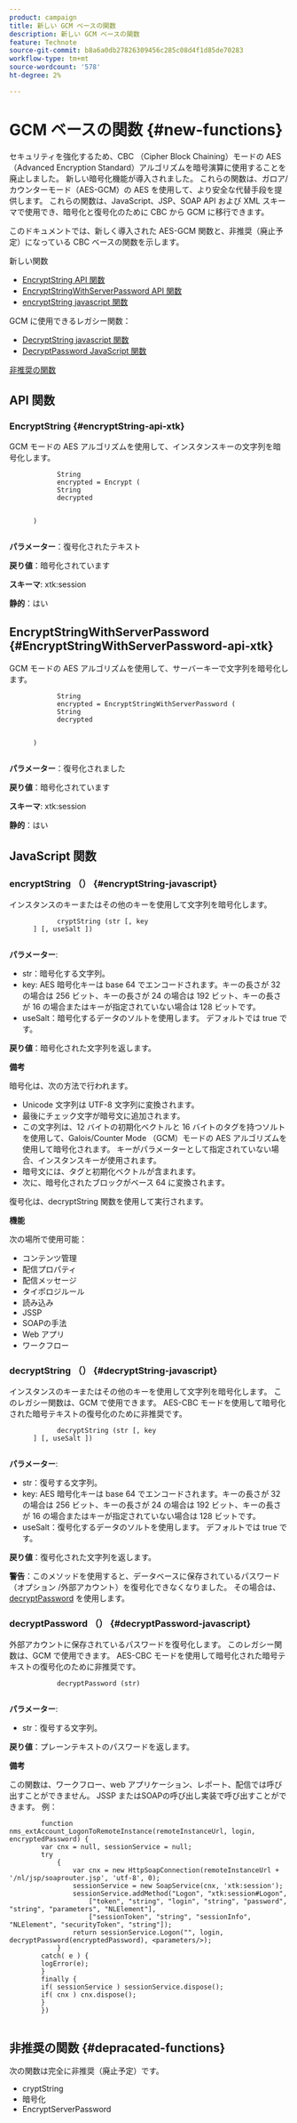 ```yaml
---
product: campaign
title: 新しい GCM ベースの関数
description: 新しい GCM ベースの関数
feature: Technote
source-git-commit: b8a6a0db27826309456c285c08d4f1d85de70283
workflow-type: tm+mt
source-wordcount: '578'
ht-degree: 2%

---
```


# GCM ベースの関数 {#new-functions}

セキュリティを強化するため、CBC （Cipher Block Chaining）モードの AES （Advanced Encryption Standard）アルゴリズムを暗号演算に使用することを廃止しました。 新しい暗号化機能が導入されました。 これらの関数は、ガロア/カウンターモード（AES-GCM）の AES を使用して、より安全な代替手段を提供します。 これらの関数は、JavaScript、JSP、SOAP API および XML スキーマで使用でき、暗号化と復号化のために CBC から GCM に移行できます。

このドキュメントでは、新しく導入された AES-GCM 関数と、非推奨（廃止予定）になっている CBC ベースの関数を示します。

新しい関数

* [EncryptString API 関数](#encryptString-api-xtk)
* [EncryptStringWithServerPassword API 関数](#EncryptStringWithServerPassword-api-xtk)
* [encryptString javascript 関数](#encryptString-javascript)

GCM に使用できるレガシー関数：

* [DecryptString javascript 関数](#decryptString-javascript)
* [DecryptPassword JavaScript 関数](#decryptPassword-javascript)

[非推奨の関数](#depracated-functions)

## API 関数

### EncryptString {#encryptString-api-xtk}

GCM モードの AES アルゴリズムを使用して、インスタンスキーの文字列を暗号化します。

```
            String 
            encrypted = Encrypt (
            String       
            decrypted
            

      )
         
```

**パラメーター**：復号化されたテキスト

**戻り値**：暗号化されています

**スキーマ**: xtk:session

**静的**：はい

## EncryptStringWithServerPassword {#EncryptStringWithServerPassword-api-xtk}

GCM モードの AES アルゴリズムを使用して、サーバーキーで文字列を暗号化します。


```
            String 
            encrypted = EncryptStringWithServerPassword (
            String       
            decrypted
            

      )
         
```

**パラメーター**：復号化されました

**戻り値**：暗号化されています

**スキーマ**: xtk:session

**静的**：はい

## JavaScript 関数

### encryptString （） {#encryptString-javascript}

インスタンスのキーまたはその他のキーを使用して文字列を暗号化します。

```
            cryptString (str [, key
      ] [, useSalt ])
         
```

**パラメーター**:

* str：暗号化する文字列。
* key: AES 暗号化キーは base 64 でエンコードされます。キーの長さが 32 の場合は 256 ビット、キーの長さが 24 の場合は 192 ビット、キーの長さが 16 の場合またはキーが指定されていない場合は 128 ビットです。
* useSalt：暗号化するデータのソルトを使用します。 デフォルトでは true です。

**戻り値**：暗号化された文字列を返します。

**備考**

暗号化は、次の方法で行われます。

* Unicode 文字列は UTF-8 文字列に変換されます。
* 最後にチェック文字が暗号文に追加されます。
* この文字列は、12 バイトの初期化ベクトルと 16 バイトのタグを持つソルトを使用して、Galois/Counter Mode （GCM）モードの AES アルゴリズムを使用して暗号化されます。 キーがパラメーターとして指定されていない場合、インスタンスキーが使用されます。
* 暗号文には、タグと初期化ベクトルが含まれます。
* 次に、暗号化されたブロックがベース 64 に変換されます。

復号化は、decryptString 関数を使用して実行されます。

**機能**

次の場所で使用可能：

* コンテンツ管理
* 配信プロパティ
* 配信メッセージ
* タイポロジルール
* 読み込み
* JSSP
* SOAPの手法
* Web アプリ
* ワークフロー

### decryptString （） {#decryptString-javascript}

インスタンスのキーまたはその他のキーを使用して文字列を暗号化します。 このレガシー関数は、GCM で使用できます。 AES-CBC モードを使用して暗号化された暗号テキストの復号化のために非推奨です。

```
            decryptString (str [, key
      ] [, useSalt ])
         
```

**パラメーター**:

* str：復号する文字列。
* key: AES 暗号化キーは base 64 でエンコードされます。キーの長さが 32 の場合は 256 ビット、キーの長さが 24 の場合は 192 ビット、キーの長さが 16 の場合またはキーが指定されていない場合は 128 ビットです。
* useSalt：復号化するデータのソルトを使用します。 デフォルトでは true です。

**戻り値**：復号化された文字列を返します。

**警告**：このメソッドを使用すると、データベースに保存されているパスワード（オプション /外部アカウント）を復号化できなくなりました。 その場合は、[decryptPassword](#decryptPassword-javascript) を使用します。

### decryptPassword （） {#decryptPassword-javascript}

外部アカウントに保存されているパスワードを復号化します。 このレガシー関数は、GCM で使用できます。 AES-CBC モードを使用して暗号化された暗号テキストの復号化のために非推奨です。

```
            decryptPassword (str)
         
```

**パラメーター**:

* str：復号する文字列。

**戻り値**：プレーンテキストのパスワードを返します。

**備考**

この関数は、ワークフロー、web アプリケーション、レポート、配信では呼び出すことができません。 JSSP またはSOAPの呼び出し実装で呼び出すことができます。 例：

```
        function nms_extAccount_LogonToRemoteInstance(remoteInstanceUrl, login, encryptedPassword) {
        var cnx = null, sessionService = null;
        try
            {
                var cnx = new HttpSoapConnection(remoteInstanceUrl + '/nl/jsp/soaprouter.jsp', 'utf-8', 0);
                sessionService = new SoapService(cnx, 'xtk:session');
                sessionService.addMethod("Logon", "xtk:session#Logon",
                    ["token", "string", "login", "string", "password", "string", "parameters", "NLElement"],
                    ["sessionToken", "string", "sessionInfo", "NLElement", "securityToken", "string"]);
                return sessionService.Logon("", login, decryptPassword(encryptedPassword), <parameters/>);
            }
        catch( e ) {
        logError(e);
        }
        finally {
        if( sessionService ) sessionService.dispose();
        if( cnx ) cnx.dispose();
        }
        })
      
```

## 非推奨の関数 {#depracated-functions}

次の関数は完全に非推奨（廃止予定）です。

* cryptString
* 暗号化
* EncryptServerPassword
